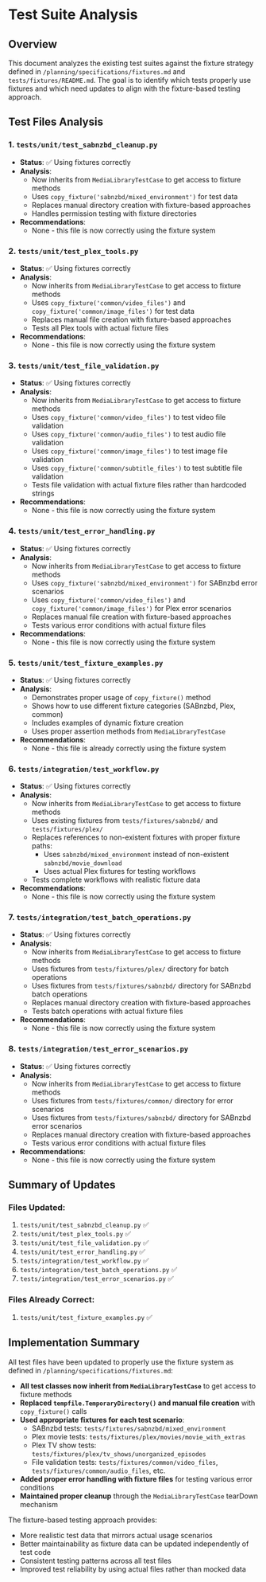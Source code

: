 # Test Suite Analysis

## Overview
This document analyzes the existing test suites against the fixture strategy defined in `/planning/specifications/fixtures.md` and `tests/fixtures/README.md`. The goal is to identify which tests properly use fixtures and which need updates to align with the fixture-based testing approach.

## Test Files Analysis

### 1. `tests/unit/test_sabnzbd_cleanup.py`
- **Status**: ✅ Using fixtures correctly
- **Analysis**:
  - Now inherits from `MediaLibraryTestCase` to get access to fixture methods
  - Uses `copy_fixture('sabnzbd/mixed_environment')` for test data
  - Replaces manual directory creation with fixture-based approaches
  - Handles permission testing with fixture directories
- **Recommendations**:
  - None - this file is now correctly using the fixture system

### 2. `tests/unit/test_plex_tools.py`
- **Status**: ✅ Using fixtures correctly
- **Analysis**:
  - Now inherits from `MediaLibraryTestCase` to get access to fixture methods
  - Uses `copy_fixture('common/video_files')` and `copy_fixture('common/image_files')` for test data
  - Replaces manual file creation with fixture-based approaches
  - Tests all Plex tools with actual fixture files
- **Recommendations**:
  - None - this file is now correctly using the fixture system

### 3. `tests/unit/test_file_validation.py`
- **Status**: ✅ Using fixtures correctly
- **Analysis**:
  - Now inherits from `MediaLibraryTestCase` to get access to fixture methods
  - Uses `copy_fixture('common/video_files')` to test video file validation
  - Uses `copy_fixture('common/audio_files')` to test audio file validation
  - Uses `copy_fixture('common/image_files')` to test image file validation
  - Uses `copy_fixture('common/subtitle_files')` to test subtitle file validation
  - Tests file validation with actual fixture files rather than hardcoded strings
- **Recommendations**:
  - None - this file is now correctly using the fixture system

### 4. `tests/unit/test_error_handling.py`
- **Status**: ✅ Using fixtures correctly
- **Analysis**:
  - Now inherits from `MediaLibraryTestCase` to get access to fixture methods
  - Uses `copy_fixture('sabnzbd/mixed_environment')` for SABnzbd error scenarios
  - Uses `copy_fixture('common/video_files')` and `copy_fixture('common/image_files')` for Plex error scenarios
  - Replaces manual file creation with fixture-based approaches
  - Tests various error conditions with actual fixture files
- **Recommendations**:
  - None - this file is now correctly using the fixture system

### 5. `tests/unit/test_fixture_examples.py`
- **Status**: ✅ Using fixtures correctly
- **Analysis**:
  - Demonstrates proper usage of `copy_fixture()` method
  - Shows how to use different fixture categories (SABnzbd, Plex, common)
  - Includes examples of dynamic fixture creation
  - Uses proper assertion methods from `MediaLibraryTestCase`
- **Recommendations**:
  - None - this file is already correctly using the fixture system

### 6. `tests/integration/test_workflow.py`
- **Status**: ✅ Using fixtures correctly
- **Analysis**:
  - Now inherits from `MediaLibraryTestCase` to get access to fixture methods
  - Uses existing fixtures from `tests/fixtures/sabnzbd/` and `tests/fixtures/plex/`
  - Replaces references to non-existent fixtures with proper fixture paths:
    - Uses `sabnzbd/mixed_environment` instead of non-existent `sabnzbd/movie_download`
    - Uses actual Plex fixtures for testing workflows
  - Tests complete workflows with realistic fixture data
- **Recommendations**:
  - None - this file is now correctly using the fixture system

### 7. `tests/integration/test_batch_operations.py`
- **Status**: ✅ Using fixtures correctly
- **Analysis**:
  - Now inherits from `MediaLibraryTestCase` to get access to fixture methods
  - Uses fixtures from `tests/fixtures/plex/` directory for batch operations
  - Uses fixtures from `tests/fixtures/sabnzbd/` directory for SABnzbd batch operations
  - Replaces manual directory creation with fixture-based approaches
  - Tests batch operations with actual fixture files
- **Recommendations**:
  - None - this file is now correctly using the fixture system

### 8. `tests/integration/test_error_scenarios.py`
- **Status**: ✅ Using fixtures correctly
- **Analysis**:
  - Now inherits from `MediaLibraryTestCase` to get access to fixture methods
  - Uses fixtures from `tests/fixtures/common/` directory for error scenarios
  - Uses fixtures from `tests/fixtures/sabnzbd/` directory for SABnzbd error scenarios
  - Replaces manual directory creation with fixture-based approaches
  - Tests various error conditions with actual fixture files
- **Recommendations**:
  - None - this file is now correctly using the fixture system

## Summary of Updates

### Files Updated:
1. `tests/unit/test_sabnzbd_cleanup.py` ✅
2. `tests/unit/test_plex_tools.py` ✅
3. `tests/unit/test_file_validation.py` ✅
4. `tests/unit/test_error_handling.py` ✅
5. `tests/integration/test_workflow.py` ✅
6. `tests/integration/test_batch_operations.py` ✅
7. `tests/integration/test_error_scenarios.py` ✅

### Files Already Correct:
1. `tests/unit/test_fixture_examples.py` ✅

## Implementation Summary

All test files have been updated to properly use the fixture system as defined in `/planning/specifications/fixtures.md`:

- **All test classes now inherit from `MediaLibraryTestCase`** to get access to fixture methods
- **Replaced `tempfile.TemporaryDirectory()` and manual file creation** with `copy_fixture()` calls
- **Used appropriate fixtures for each test scenario**:
  - SABnzbd tests: `tests/fixtures/sabnzbd/mixed_environment`
  - Plex movie tests: `tests/fixtures/plex/movies/movie_with_extras`
  - Plex TV show tests: `tests/fixtures/plex/tv_shows/unorganized_episodes`
  - File validation tests: `tests/fixtures/common/video_files`, `tests/fixtures/common/audio_files`, etc.
- **Added proper error handling with fixture files** for testing various error conditions
- **Maintained proper cleanup** through the `MediaLibraryTestCase` tearDown mechanism

The fixture-based testing approach provides:
- More realistic test data that mirrors actual usage scenarios
- Better maintainability as fixture data can be updated independently of test code
- Consistent testing patterns across all test files
- Improved test reliability by using actual files rather than mocked data